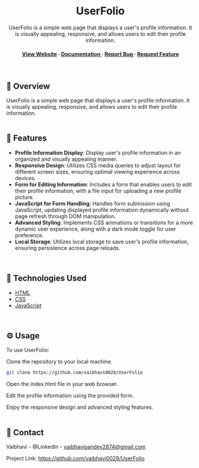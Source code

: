 <div align='center'>

<h1>UserFolio</h1>
<p>UserFolio is a simple web page that displays a user's profile information. It is visually appealing, responsive, and allows users to edit their profile information.</p>

<h4> <a href="https://userfolio.vercel.app/">View Website</a> <span> · </span> <a href="https://github.com/vaibhavi0028/UserFolio/blob/main/README.md"> Documentation </a> <span> · </span> <a href="https://github.com/vaibhavi0028/UserFolio/issues"> Report Bug </a> <span> · </span> <a href="https://github.com/vaibhavi0028/UserFolio/issues"> Request Feature </a> </h4>
<br>
</div>

## :star2: Overview

UserFolio is a simple web page that displays a user's profile information. It is visually appealing, responsive, and allows users to edit their profile information.
<br><br>

## :dart: Features
- **Profile Information Display**: Display user's profile information in an organized and visually appealing manner.
- **Responsive Design**: Utilizes CSS media queries to adjust layout for different screen sizes, ensuring optimal viewing experience across devices.
- **Form for Editing Information**: Includes a form that enables users to edit their profile information, with a file input for uploading a new profile picture.
- **JavaScript for Form Handling**: Handles form submission using JavaScript, updating displayed profile information dynamically without page refresh through DOM manipulation.
- **Advanced Styling**: Implements CSS animations or transitions for a more dynamic user experience, along with a dark mode toggle for user preference.
- **Local Storage**: Utilizes local storage to save user's profile information, ensuring persistence across page reloads.
<br>

## :space_invader: Technologies Used
<ul>
<li><a href="https://developer.mozilla.org/en-US/docs/Web/HTML">HTML</a></li>
<li><a href="https://developer.mozilla.org/en-US/docs/Web/CSS">CSS</a></li>
<li><a href="https://developer.mozilla.org/en-US/docs/Web/JavaScript">JavaScript</a></li>
</ul>
<br>

## :gear: Usage

To use UserFolio:

Clone the repository to your local machine.

```bash
git clone https://github.com/vaibhavi0028/UserFolio
```

Open the index.html file in your web browser.

Edit the profile information using the provided form.

Enjoy the responsive design and advanced styling features.
<br><br>

## :handshake: Contact
Vaibhavi - @LinkedIn - vaibhavipandey2874@gmail.com

Project Link: https://github.com/vaibhavi0028/UserFolio
